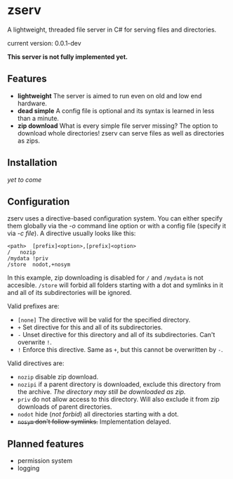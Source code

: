 zserv
=====

A lightweight, threaded file server in C# for serving files and directories.

current version: 0.0.1-dev 

**This server is not fully implemented yet.**

Features
---

- **lightweight** The server is aimed to run even on old and low end hardware.
- **dead simple** A config file is optional and its syntax is learned in less than a minute.
- **zip download** What is every simple file server missing? The option to download whole directories! zserv can serve files as well as directories as zips.

Installation
---

_yet to come_

Configuration
---

zserv uses a directive-based configuration system. You can either specify them globally via the _-o_ command line option or with a config file (specify it via _-c file_). A directive usually looks like this:

```
<path>	[prefix]<option>,[prefix]<option>
/	nozip
/mydata	!priv
/store	nodot,+nosym
```

In this example, zip downloading is disabled for ``/`` and ``/mydata`` is not accesible. ``/store`` will forbid all folders starting with a dot and symlinks in it and all of its subdirectories will be ignored.

Valid prefixes are:
- ``[none]`` The directive will be valid for the specified directory.
- ``+`` Set directive for this and all of its subdirectories.
- ``-`` Unset directive for this directory and all of its subdirectories. Can't overwrite ``!``.
- ``!`` Enforce this directive. Same as ``+``, but this cannot be overwritten by ``-``. 

Valid directives are:
- ``nozip`` disable zip download.
- ``nozipi`` if a parent directory is downloaded, exclude this directory from the archive. _The directory may still be downloaded as zip._
- ``priv`` do not allow access to this directory. Will also exclude it from zip downloads of parent directories.
- ``nodot`` hide (_not forbid_) all directories starting with a dot.
- ~~``nosym`` don't follow symlinks.~~ Implementation delayed.

Planned features
---
- permission system
- logging 

